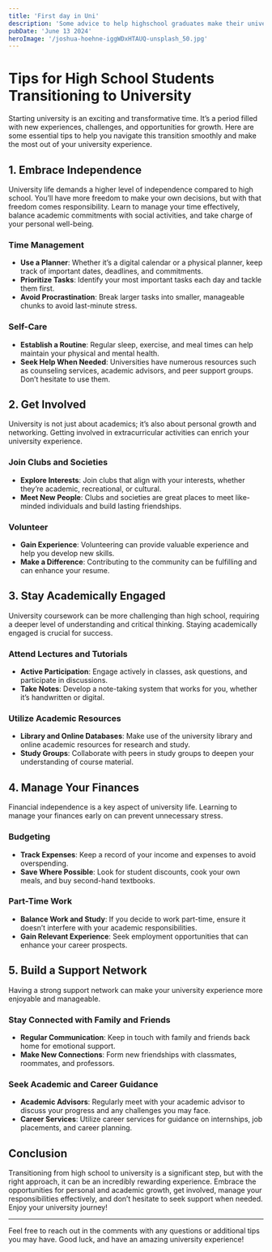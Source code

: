 ```yaml
---
title: 'First day in Uni'
description: 'Some advice to help highschool graduates make their university life easy'
pubDate: 'June 13 2024'
heroImage: '/joshua-hoehne-iggWDxHTAUQ-unsplash_50.jpg'
---
```


# Tips for High School Students Transitioning to University

Starting university is an exciting and transformative time. It’s a period filled with new experiences, challenges, and opportunities for growth. Here are some essential tips to help you navigate this transition smoothly and make the most out of your university experience.

## 1. Embrace Independence

University life demands a higher level of independence compared to high school. You’ll have more freedom to make your own decisions, but with that freedom comes responsibility. Learn to manage your time effectively, balance academic commitments with social activities, and take charge of your personal well-being.

### Time Management

- **Use a Planner**: Whether it’s a digital calendar or a physical planner, keep track of important dates, deadlines, and commitments.
- **Prioritize Tasks**: Identify your most important tasks each day and tackle them first.
- **Avoid Procrastination**: Break larger tasks into smaller, manageable chunks to avoid last-minute stress.

### Self-Care

- **Establish a Routine**: Regular sleep, exercise, and meal times can help maintain your physical and mental health.
- **Seek Help When Needed**: Universities have numerous resources such as counseling services, academic advisors, and peer support groups. Don’t hesitate to use them.

## 2. Get Involved

University is not just about academics; it’s also about personal growth and networking. Getting involved in extracurricular activities can enrich your university experience.

### Join Clubs and Societies

- **Explore Interests**: Join clubs that align with your interests, whether they’re academic, recreational, or cultural.
- **Meet New People**: Clubs and societies are great places to meet like-minded individuals and build lasting friendships.

### Volunteer

- **Gain Experience**: Volunteering can provide valuable experience and help you develop new skills.
- **Make a Difference**: Contributing to the community can be fulfilling and can enhance your resume.

## 3. Stay Academically Engaged

University coursework can be more challenging than high school, requiring a deeper level of understanding and critical thinking. Staying academically engaged is crucial for success.

### Attend Lectures and Tutorials

- **Active Participation**: Engage actively in classes, ask questions, and participate in discussions.
- **Take Notes**: Develop a note-taking system that works for you, whether it’s handwritten or digital.

### Utilize Academic Resources

- **Library and Online Databases**: Make use of the university library and online academic resources for research and study.
- **Study Groups**: Collaborate with peers in study groups to deepen your understanding of course material.

## 4. Manage Your Finances

Financial independence is a key aspect of university life. Learning to manage your finances early on can prevent unnecessary stress.

### Budgeting

- **Track Expenses**: Keep a record of your income and expenses to avoid overspending.
- **Save Where Possible**: Look for student discounts, cook your own meals, and buy second-hand textbooks.

### Part-Time Work

- **Balance Work and Study**: If you decide to work part-time, ensure it doesn’t interfere with your academic responsibilities.
- **Gain Relevant Experience**: Seek employment opportunities that can enhance your career prospects.

## 5. Build a Support Network

Having a strong support network can make your university experience more enjoyable and manageable.

### Stay Connected with Family and Friends

- **Regular Communication**: Keep in touch with family and friends back home for emotional support.
- **Make New Connections**: Form new friendships with classmates, roommates, and professors.

### Seek Academic and Career Guidance

- **Academic Advisors**: Regularly meet with your academic advisor to discuss your progress and any challenges you may face.
- **Career Services**: Utilize career services for guidance on internships, job placements, and career planning.

## Conclusion

Transitioning from high school to university is a significant step, but with the right approach, it can be an incredibly rewarding experience. Embrace the opportunities for personal and academic growth, get involved, manage your responsibilities effectively, and don’t hesitate to seek support when needed. Enjoy your university journey!

---

Feel free to reach out in the comments with any questions or additional tips you may have. Good luck, and have an amazing university experience!
